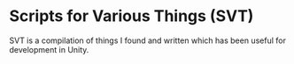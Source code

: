 # Scripts for Various Things (SVT)
SVT is a compilation of things I found and written which has been useful for development in Unity.